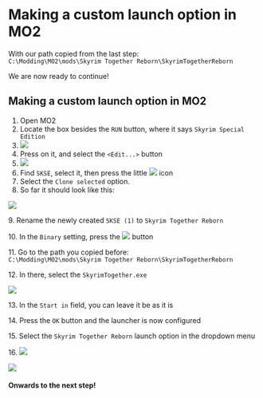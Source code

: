 # Making a custom launch option in MO2

With our path copied from the last step:\
`C:\Modding\MO2\mods\Skyrim Together Reborn\SkyrimTogetherReborn`

We are now ready to continue!

## Making a custom launch option in MO2

1. Open MO2
2. Locate the box besides the `RUN` button, where it says `Skyrim Special Edition`
3. ![](https://shx.is/5BlyHKvpG.png)
4. Press on it, and select the `<Edit...>` button
5. ![](https://shx.is/5Blz2zZdv.png)
6. Find `SKSE`, select it, then press the little ![](https://shx.is/5BlzJrBxo.png) icon
7. Select the `Clone selected` option.
8. So far it should look like this:

![](https://shx.is/5BlA68CY7.gif)

9\. Rename the newly created `SKSE (1)` to `Skyrim Together Reborn`

10\. In the `Binary` setting, press the ![](https://shx.is/5BlAvYz\_D.png) button

11\. Go to the path you copied before:\
`C:\Modding\MO2\mods\Skyrim Together Reborn\SkyrimTogetherReborn`

12\. In there, select the `SkyrimTogether.exe`

![](https://shx.is/5BlASkBkY.png)

13\. In the `Start in` field, you can leave it be as it is

14\. Press the `OK` button and the launcher is now configured

15\. Select the `Skyrim Together Reborn` launch option in the dropdown menu

16\. ![](https://shx.is/5BlCrEk1H.png)

![](https://shx.is/5BlC7XaC1.gif)

#### Onwards to the next step!
